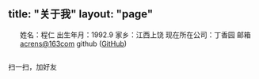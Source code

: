 title: "关于我"
layout: "page"
---
<ul class="personal-info">
	姓名：程仁
	出生年月：1992.9
	家乡：江西上饶
	现在所在公司：丁香园
	邮箱 <a href="mailto:acrens@163com">acrens@163com</a>
	github (<a href="//github.com/acrens">GitHub</a>)
</ul>
<div>
	<img class="blog-qrcode" src="/css/images/qrcode.jpg" alt="">
	<p class="blog-qrcode_text">扫一扫，加好友</p>
</div>